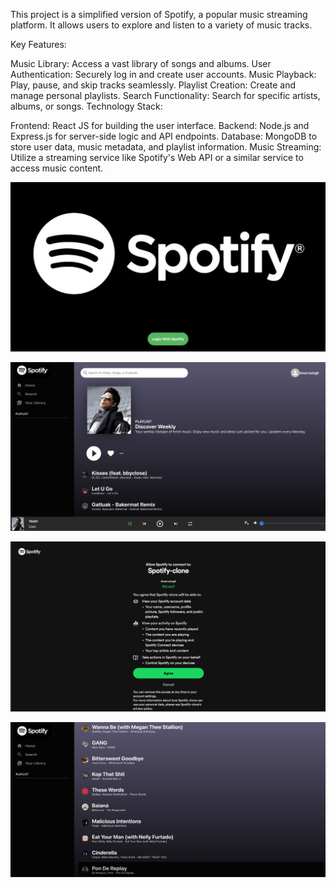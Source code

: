 This project is a simplified version of Spotify, a popular music streaming platform. It allows users to explore and listen to a variety of music tracks.

Key Features:

Music Library: Access a vast library of songs and albums.
User Authentication: Securely log in and create user accounts.
Music Playback: Play, pause, and skip tracks seamlessly.
Playlist Creation: Create and manage personal playlists.
Search Functionality: Search for specific artists, albums, or songs.
Technology Stack:

Frontend: React JS for building the user interface.
Backend: Node.js and Express.js for server-side logic and API endpoints.
Database: MongoDB to store user data, music metadata, and playlist information.
Music Streaming: Utilize a streaming service like Spotify's Web API or a similar service to access music content.



![Home Page](Home.png)




![Player Page](Player.png)



![SingIn Using Spotify Id](SignIn.png)


![List Page](list.png)
